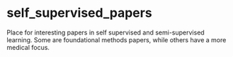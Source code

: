 # self_supervised_papers
Place for interesting papers in self supervised and semi-supervised learning. Some are foundational methods papers, while others have a more medical focus.
